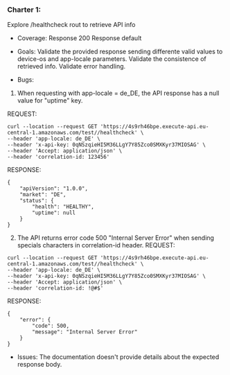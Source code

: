 ### Charter 1: 
Explore /healthcheck rout to retrieve API info

* Coverage: 
Response 200
Response default

* Goals:
Validate the provided response sending differente valid values to device-os and app-locale parameters.
Validate the consistence of retrieved info.
Validate error handling.

* Bugs:
1. When requesting with app-locale = de_DE, the API response has a null value for "uptime" key.

REQUEST:
```
curl --location --request GET 'https://4s9rh46bpe.execute-api.eu-central-1.amazonaws.com/test//healthcheck' \
--header 'app-locale: de_DE' \
--header 'x-api-key: 0qNSzqieHI5M36LLgY7Y85Zco0SMXKyr37MIOSAG' \
--header 'Accept: application/json' \
--header 'correlation-id: 123456'
```
RESPONSE:

```
{
    "apiVersion": "1.0.0",
    "market": "DE",
    "status": {
        "health": "HEALTHY",
        "uptime": null
    }
}
```
 
2. The API returns error code 500 "Internal Server Error" when sending specials characters in correlation-id header.
REQUEST:
```
curl --location --request GET 'https://4s9rh46bpe.execute-api.eu-central-1.amazonaws.com/test//healthcheck' \
--header 'app-locale: de_DE' \
--header 'x-api-key: 0qNSzqieHI5M36LLgY7Y85Zco0SMXKyr37MIOSAG' \
--header 'Accept: application/json' \
--header 'correlation-id: !@#$'
```
RESPONSE:
```
{
    "error": {
        "code": 500,
        "message": "Internal Server Error"
    }
}
```

* Issues:
The documentation doesn't provide details about the expected response body.

